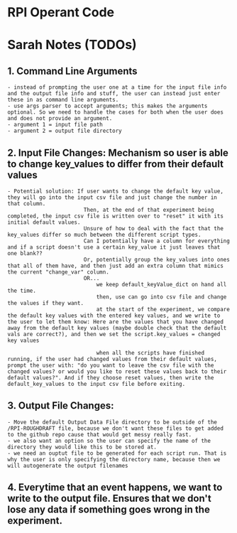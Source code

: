 # RPI Operant Code 

# Sarah Notes (TODOs)


## 1. Command Line Arguments 
    - instead of prompting the user one at a time for the input file info and the output file info and stuff, the user can instead just enter these in as command line arguments. 
    - use args parser to accept arguments; this makes the arguments optional. So we need to handle the cases for both when the user does and does not provide an argument. 
    - argument 1 = input file path 
    - argument 2 = output file directory 

## 2. Input File Changes: Mechanism so user is able to change key_values to differ from their default values 
    - Potential solution: If user wants to change the default key value, they will go into the input csv file and just change the number in that column. 
                            Then, at the end of that experiment being completed, the input csv file is written over to "reset" it with its initial default values. 
                            Unsure of how to deal with the fact that the key_values differ so much between the different script types. 
                            Can I potentially have a column for everything and if a script doesn't use a certain key_value it just leaves that one blank?? 
                            Or, potentially group the key_values into ones that all of them have, and then just add an extra column that mimics the current "change_var" column. 
                            OR... 
                                we keep default_keyValue_dict on hand all the time. 
                                then, use can go into csv file and change the values if they want. 
                                at the start of the experiment, we compare the default key values with the entered key values, and we write to the user to let them know: Here are the values that you have changed away from the default key values (maybe double check that the default vals are correct?), and then we set the script.key_values = changed key values 

                                when all the scripts have finished running, if the user had changed values from their default values, prompt the user with: "do you want to leave the csv file with the changed values? or would you like to reset these values back to their default values?". And if they choose reset values, then write the default_key_values to the input csv file before exiting. 

## 3. Output File Changes: 
    - Move the default Output Data File directory to be outside of the /RPI-ROUGHDRAFT file, because we don't want these files to get added to the github repo cause that would get messy really fast. 
    - we also want an option so the user can specify the name of the directory they would like this to be stored at. 
    - we need an ouptut file to be generated for each script run. That is why the user is only specifying the directory name, because then we will autogenerate the output filenames 


## 4. Everytime that an event happens, we want to write to the output file. Ensures that we don't lose any data if something goes wrong in the experiment. 



